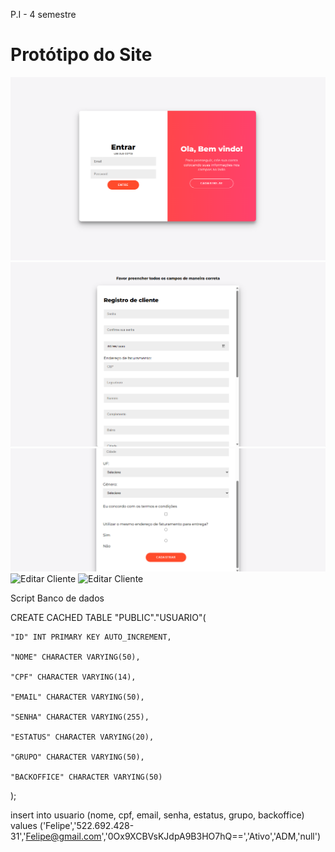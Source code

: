 P.I - 4 semestre 

# Protótipo do Site

  ![Login](Login.png)
  ![Cadastro](Cadastro.png)
  ![Cadastro](Cadastro2.png)
  ![Editar Cliente](EditarCliente.png)
  ![Editar Cliente](EditarCliente2.png)

Script Banco de dados

CREATE CACHED TABLE "PUBLIC"."USUARIO"(

    "ID" INT PRIMARY KEY AUTO_INCREMENT,

    "NOME" CHARACTER VARYING(50),

    "CPF" CHARACTER VARYING(14),

    "EMAIL" CHARACTER VARYING(50),

    "SENHA" CHARACTER VARYING(255),

    "ESTATUS" CHARACTER VARYING(20),

    "GRUPO" CHARACTER VARYING(50),

    "BACKOFFICE" CHARACTER VARYING(50)

);

insert into usuario (nome, cpf, email, senha, estatus, grupo, backoffice) values ('Felipe','522.692.428-31','Felipe@gmail.com','0Ox9XCBVsKJdpA9B3HO7hQ==','Ativo','ADM,'null')
